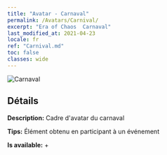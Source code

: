 ```yaml
---
title: "Avatar - Carnaval"
permalink: /Avatars/Carnival/
excerpt: "Era of Chaos  Carnaval"
last_modified_at: 2021-04-23
locale: fr
ref: "Carnival.md"
toc: false
classes: wide
---
```

 ![Carnaval](/images/a/avatarFrame_95.png)

## Détails

 **Description:** Cadre d'avatar du carnaval 

 **Tips:** Élément obtenu en participant à un événement 

 **Is available:**  + 


